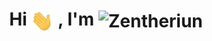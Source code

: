 <h1 align="center">
  Hi 
  <img src="https://github.com/Zentheriun/Zentheriun/blob/main/gif/Hi.gif" alt="Hi" height="35" style="vertical-align: middle;" />
  , I'm 
  <img src="https://github.com/Zentheriun/Zentheriun/blob/main/gif/Zentheriun.gif" alt="Zentheriun" height="25" style="vertical-align: middle;" />
</h1>
